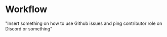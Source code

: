 # Workflow

"Insert something on how to use Github issues and ping contributor role on Discord or something"